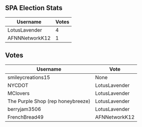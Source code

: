 ## SPA Election Stats

| Username       | Votes   |
|----------------|---------|
| LotusLavender  | 4       |
| AFNNNetworkK12 | 1       |	

## Votes

| Username          | Vote             |
|-------------------|------------------|
| smileycreations15 | None             |
| NYCDOT            | LotusLavender    |
| MClovers          | LotusLavender    |
| The Purple Shop (rep honeybreeze) | LotusLavender |
| berryjam3506      | LotusLavender    |
| FrenchBread49     | AFNNetworkK12    |
